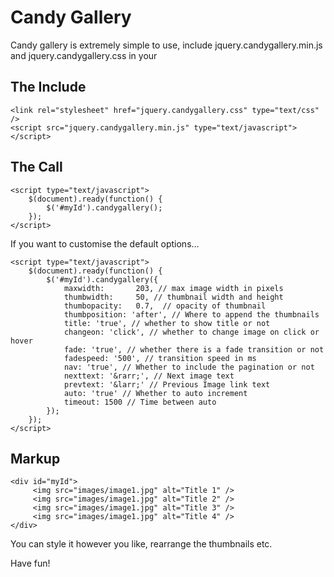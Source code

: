 # Candy Gallery

Candy gallery is extremely simple to use, include jquery.candygallery.min.js and jquery.candygallery.css in your <head>

## The Include

    <link rel="stylesheet" href="jquery.candygallery.css" type="text/css" />
    <script src="jquery.candygallery.min.js" type="text/javascript"></script>

## The Call

    <script type="text/javascript">
	    $(document).ready(function() {
		    $('#myId').candygallery();
	    });
    </script>

If you want to customise the default options…

    <script type="text/javascript">
	    $(document).ready(function() {
		    $('#myId').candygallery({
			    maxwidth:		203, // max image width in pixels
			    thumbwidth:		50, // thumbnail width and height
			    thumbopacity:	0.7,  // opacity of thumbnail
			    thumbposition: 'after', // Where to append the thumbnails
			    title: 'true', // whether to show title or not
			    changeon: 'click', // whether to change image on click or hover
			    fade: 'true', // whether there is a fade transition or not
			    fadespeed: '500', // transition speed in ms
			    nav: 'true', // Whether to include the pagination or not
			    nexttext: '&rarr;', // Next image text
			    prevtext: '&larr;' // Previous Image link text
			    auto: 'true' // Whether to auto increment
			    timeout: 1500 // Time between auto
		    });
    	});
    </script>


## Markup

    <div id="myId">
	     <img src="images/image1.jpg" alt="Title 1" />
	     <img src="images/image1.jpg" alt="Title 2" />
	     <img src="images/image1.jpg" alt="Title 3" />
	     <img src="images/image1.jpg" alt="Title 4" />
    </div>

You can style it however you like, rearrange the thumbnails etc.

Have fun!
